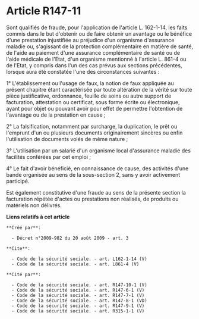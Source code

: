 # Article R147-11

Sont qualifiés de fraude, pour l'application de l'article L. 162-1-14, les faits commis dans le but d'obtenir ou de faire
obtenir un avantage ou le bénéfice d'une prestation injustifiée au préjudice d'un organisme d'assurance maladie ou,
s'agissant de la protection complémentaire en matière de santé, de l'aide au paiement d'une assurance complémentaire de santé
ou de l'aide médicale de l'Etat, d'un organisme mentionné à l'article L. 861-4 ou de l'Etat, y compris dans l'un des cas
prévus aux sections précédentes, lorsque aura été constatée l'une des circonstances suivantes : 

1° L'établissement ou l'usage de faux, la notion de faux appliquée au présent chapitre étant caractérisée par toute
altération de la vérité sur toute pièce justificative, ordonnance, feuille de soins ou autre support de facturation,
attestation ou certificat, sous forme écrite ou électronique, ayant pour objet ou pouvant avoir pour effet de permettre
l'obtention de l'avantage ou de la prestation en cause ; 

2° La falsification, notamment par surcharge, la duplication, le prêt ou l'emprunt d'un ou plusieurs documents originairement
sincères ou enfin l'utilisation de documents volés de même nature ; 

3° L'utilisation par un salarié d'un organisme local d'assurance maladie des facilités conférées par cet emploi ; 

4° Le fait d'avoir bénéficié, en connaissance de cause, des activités d'une bande organisée au sens de la sous-section 2,
sans y avoir activement participé. 

Est également constitutive d'une fraude au sens de la présente section la facturation répétée d'actes ou prestations non
réalisés, de produits ou matériels non délivrés.

**Liens relatifs à cet article**

	**Créé par**:

	  - Décret n°2009-982 du 20 août 2009 - art. 3

	**Cite**:

	  - Code de la sécurité sociale. - art. L162-1-14 (V)
	  - Code de la sécurité sociale. - art. L861-4 (V)

	**Cité par**:

	  - Code de la sécurité sociale. - art. R147-10-1 (V)
	  - Code de la sécurité sociale. - art. R147-6-1 (V)
	  - Code de la sécurité sociale. - art. R147-7-1 (V)
	  - Code de la sécurité sociale. - art. R147-8-1 (VD)
	  - Code de la sécurité sociale. - art. R147-9-1 (V)
	  - Code de la sécurité sociale. - art. R315-1-1 (V)
